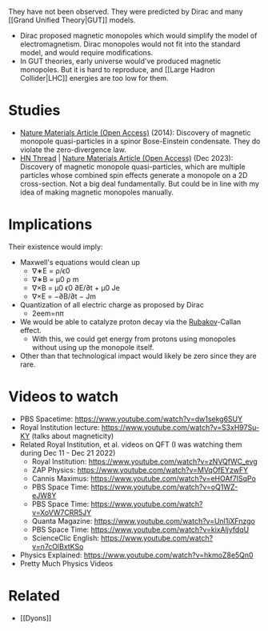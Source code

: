 They have not been observed. They were predicted by Dirac and many [[Grand Unified Theory|GUT]] models.

- Dirac proposed magnetic monopoles which would simplify the model of electromagnetism. Dirac monopoles would not fit into the standard model, and would require modifications.
- In GUT theories, early universe would've produced magnetic monopoles. But it is hard to reproduce, and [[Large Hadron Collider|LHC]] energies are too low for them.
# Studies
- [Nature Materials Article (Open Access)](https://www.nature.com/articles/nmat3905) (2014): Discovery of magnetic monopole quasi-particles in a spinor Bose-Einstein condensate. They do violate the zero-divergence law.
- [HN Thread](https://news.ycombinator.com/item?id=38550994) | [Nature Materials Article (Open Access)](https://www.nature.com/articles/s41563-023-01737-4) (Dec 2023): Discovery of magnetic monopole quasi-particles, which are multiple particles whose combined spin effects generate a monopole on a 2D cross-section. Not a big deal fundamentally. But could be in line with my idea of making magnetic monopoles manually.
# Implications
Their existence would imply:
- Maxwell's equations would clean up
	- ∇∗E = ρ/ϵ0
	- ∇∗B = μ0 ρ m
	- ∇×B = μ0 ϵ0 ∂E/∂t + μ0 Je
	- ∇×E = −∂B/∂t − Jm
- Quantization of all electric charge as proposed by Dirac
	- 2eem=nπ
- We would be able to catalyze proton decay via the [Rubakov]()-Callan effect.
	- With this, we could get energy from protons using monopoles without using up the monopole itself.
- Other than that technological impact would likely be zero since they are rare.
# Videos to watch
- PBS Spacetime: https://www.youtube.com/watch?v=dw1sekg6SUY
- Royal Institution lecture: https://www.youtube.com/watch?v=S3xH97Su-KY (talks about magneticity)
- Related Royal Institution, et al. videos on QFT (I was watching them during Dec 11 - Dec 21 2022)
	- Royal Institution: https://www.youtube.com/watch?v=zNVQfWC_evg
	- ZAP Physics: https://www.youtube.com/watch?v=MVqOfEYzwFY
	- Cannis Maximus: https://www.youtube.com/watch?v=eHOAf7ISqPo
	- PBS Space Time: https://www.youtube.com/watch?v=oQ1WZ-eJW8Y
	- PBS Space Time: https://www.youtube.com/watch?v=XoVW7CRR5JY
	- Quanta Magazine: https://www.youtube.com/watch?v=Unl1jXFnzgo
	- PBS Space Time: https://www.youtube.com/watch?v=kixAljyfdqU
	- ScienceClic English: https://www.youtube.com/watch?v=n7cOlBxtKSo
- Physics Explained: https://www.youtube.com/watch?v=hkmoZ8e5Qn0
- Pretty Much Physics Videos
# Related
- [[Dyons]]